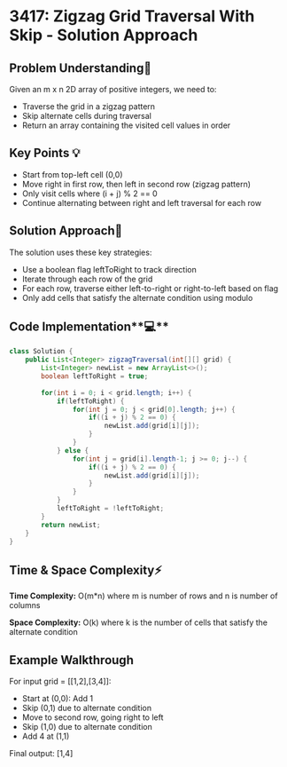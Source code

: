 # 3417: Zigzag Grid Traversal With Skip - Solution Approach

## Problem Understanding🤔

Given an m x n 2D array of positive integers, we need to:

- Traverse the grid in a zigzag pattern
- Skip alternate cells during traversal
- Return an array containing the visited cell values in order

## Key Points 💡

- Start from top-left cell (0,0)
- Move right in first row, then left in second row (zigzag pattern)
- Only visit cells where (i + j) % 2 == 0
- Continue alternating between right and left traversal for each row

## Solution Approach🎯

The solution uses these key strategies:

- Use a boolean flag leftToRight to track direction
- Iterate through each row of the grid
- For each row, traverse either left-to-right or right-to-left based on flag
- Only add cells that satisfy the alternate condition using modulo

## Code Implementation**💻**

```java
class Solution {
    public List<Integer> zigzagTraversal(int[][] grid) {
        List<Integer> newList = new ArrayList<>();
        boolean leftToRight = true;
        
        for(int i = 0; i < grid.length; i++) {
            if(leftToRight) {
                for(int j = 0; j < grid[0].length; j++) {
                    if((i + j) % 2 == 0) {
                        newList.add(grid[i][j]);
                    }
                }
            } else {
                for(int j = grid[i].length-1; j >= 0; j--) {
                    if((i + j) % 2 == 0) {
                        newList.add(grid[i][j]);
                    }
                }
            }
            leftToRight = !leftToRight;
        }
        return newList;
    }
}
```

## Time & Space Complexity⚡

**Time Complexity:** O(m*n) where m is number of rows and n is number of columns

**Space Complexity:** O(k) where k is the number of cells that satisfy the alternate condition

## Example Walkthrough

For input grid = [[1,2],[3,4]]:

- Start at (0,0): Add 1
- Skip (0,1) due to alternate condition
- Move to second row, going right to left
- Skip (1,0) due to alternate condition
- Add 4 at (1,1)

Final output: [1,4]
